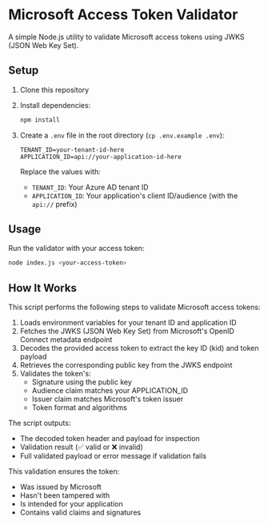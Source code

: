 # Microsoft Access Token Validator

A simple Node.js utility to validate Microsoft access tokens using JWKS (JSON Web Key Set).

## Setup

1. Clone this repository

2. Install dependencies:
   ```bash
   npm install
   ```

3. Create a `.env` file in the root directory (`cp .env.example .env`):
   ```
   TENANT_ID=your-tenant-id-here
   APPLICATION_ID=api://your-application-id-here
   ```
   Replace the values with:
   - `TENANT_ID`: Your Azure AD tenant ID
   - `APPLICATION_ID`: Your application's client ID/audience (with the `api://` prefix)

## Usage

Run the validator with your access token:
   ```bash
   node index.js <your-access-token>
   ```

## How It Works

This script performs the following steps to validate Microsoft access tokens:

1. Loads environment variables for your tenant ID and application ID
2. Fetches the JWKS (JSON Web Key Set) from Microsoft's OpenID Connect metadata endpoint
3. Decodes the provided access token to extract the key ID (kid) and token payload
4. Retrieves the corresponding public key from the JWKS endpoint
5. Validates the token's:
   - Signature using the public key
   - Audience claim matches your APPLICATION_ID
   - Issuer claim matches Microsoft's token issuer
   - Token format and algorithms

The script outputs:
- The decoded token header and payload for inspection
- Validation result (✅ valid or ❌ invalid)
- Full validated payload or error message if validation fails

This validation ensures the token:
- Was issued by Microsoft
- Hasn't been tampered with
- Is intended for your application
- Contains valid claims and signatures
